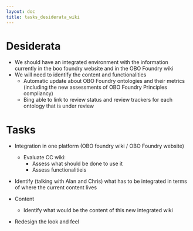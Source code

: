```yaml
---
layout: doc
title: tasks_desiderata_wiki
---
```


# Desiderata #


  * We should have an integrated environment with the information currently in the boo foundry website and in the OBO Foundry wiki
  * We will need to identify the content and functionalities
    * Automatic update about OBO Foundry ontologies and their metrics (including the new assessments of OBO Foundry Principles compliancy)
    * Bing able to link to review status and review trackers for each ontology that is under review





# Tasks #

  * Integration in one platform (OBO foundry wiki / OBO Foundry website)
    * Evaluate CC wiki:
      * Assess what should be done to use it
      * Assess functionalitieis

  * Identify (talking with Alan and Chris) what has to be integrated in terms of where the current content lives

  * Content
    * Identify what would be the content of this new integrated wiki

  * Redesign the look and feel
